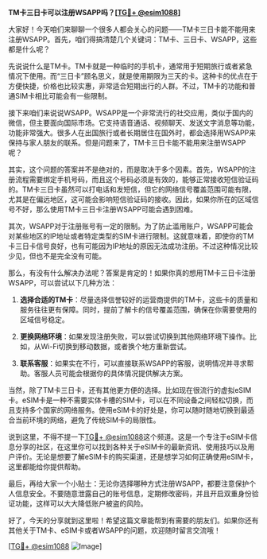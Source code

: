 **TM卡三日卡可以注册WSAPP吗？[[TG💪+ @esim1088](https://t.me/s/esim1088)]**

大家好！今天咱们来聊聊一个很多人都会关心的问题——TM卡三日卡能不能用来注册WSAPP。首先，咱们得搞清楚几个关键词：TM卡、三日卡、WSAPP，这些都是什么呢？

先说说什么是TM卡。TM卡就是一种临时的手机卡，通常用于短期旅行或者紧急情况下使用。而“三日卡”顾名思义，就是使用期限为三天的卡。这种卡的优点在于方便快捷，价格也比较实惠，非常适合短期出行的人群。不过，TM卡的功能和普通SIM卡相比可能会有一些限制。

接下来咱们来说说WSAPP。WSAPP是一个非常流行的社交应用，类似于国内的微信，但主要面向国际市场。它支持语音通话、视频聊天、发送文字消息等功能，功能非常强大。很多人在出国旅行或者长期居住在国外时，都会选择用WSAPP来保持与家人朋友的联系。但是问题来了，TM卡三日卡能不能用来注册WSAPP呢？

其实，这个问题的答案并不是绝对的，而是取决于多个因素。首先，WSAPP的注册流程需要绑定手机号码，而且这个号码必须是有效的，能够正常接收短信验证码的。TM卡三日卡虽然可以打电话和发短信，但它的网络信号覆盖范围可能有限，尤其是在偏远地区，这可能会影响短信验证码的接收。因此，如果你所在的区域信号不好，那么使用TM卡三日卡注册WSAPP可能会遇到困难。

其次，WSAPP对于注册账号有一定的限制。为了防止滥用账户，WSAPP可能会对某些地区的IP地址或者特定类型的SIM卡进行限制。这就意味着，即使你的TM卡三日卡信号良好，也有可能因为IP地址的原因无法成功注册。不过这种情况比较少见，但也不是完全没有可能。

那么，有没有什么解决办法呢？答案是肯定的！如果你真的想用TM卡三日卡注册WSAPP，可以尝试以下几种方法：

1. **选择合适的TM卡**：尽量选择信誉较好的运营商提供的TM卡，这些卡的质量和服务往往更有保障。同时，提前了解卡的信号覆盖范围，确保在你需要使用的区域信号稳定。

2. **更换网络环境**：如果发现注册失败，可以尝试切换到其他网络环境下操作。比如，从Wi-Fi切换到移动数据，或者换个地方重新尝试。

3. **联系客服**：如果实在不行，可以直接联系WSAPP的客服，说明情况并寻求帮助。客服人员可能会根据你的具体情况提供解决方案。

当然，除了TM卡三日卡，还有其他更方便的选择。比如现在很流行的虚拟eSIM卡。eSIM卡是一种不需要实体卡槽的SIM卡，可以在不同设备之间轻松切换，而且支持多个国家的网络服务。使用eSIM卡的好处是，你可以随时随地切换到最适合当前环境的网络，避免了传统SIM卡的局限性。

说到这里，不得不提一下[TG💪+ @esim1088](https://t.me/s/esim1088)这个频道。这是一个专注于eSIM卡信息分享的社区，在这里你可以找到各种关于eSIM卡的最新资讯、使用技巧以及用户评价。无论是想要了解eSIM卡的购买渠道，还是想学习如何正确使用eSIM卡，这里都能给你提供帮助。

最后，再给大家一个小贴士：无论你选择哪种方式注册WSAPP，都要注意保护个人信息安全。不要随意泄露自己的账号信息，定期修改密码，并且开启双重身份验证功能，这样可以大大降低账户被盗的风险。

好了，今天的分享就到这里啦！希望这篇文章能帮到有需要的朋友们。如果你还有其他关于TM卡、eSIM卡或者WSAPP的问题，欢迎随时留言交流哦！

[[TG💪+ @esim1088](https://t.me/s/esim1088) ![Image](https://i.postimg.cc/4NQfJmqS/Snipaste-2025-05-13-00-14-12.png)]